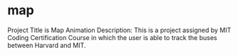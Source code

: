# map
Project Title is Map Animation
Description: This is a project assigned by MIT Coding Certification Course in which the user is able to track the buses between Harvard and MIT.

